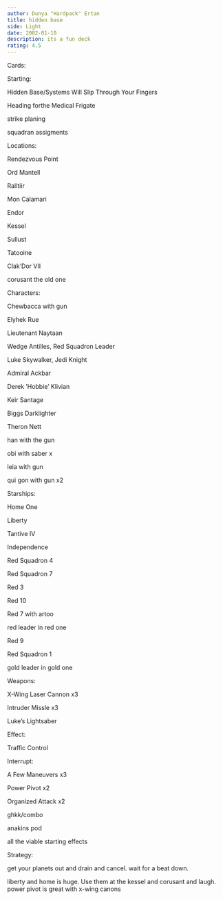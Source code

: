 ```yaml
---
author: Dunya "Hardpack" Ertan
title: hidden base
side: Light
date: 2002-01-10
description: its a fun deck
rating: 4.5
---
```

Cards: 

Starting: 
Hidden Base/Systems Will Slip Through Your Fingers 
Heading forthe Medical Frigate 
strike planing
squadran assigments


Locations: 
Rendezvous Point 
Ord Mantell 
Ralltiir 
Mon Calamari 
Endor 
Kessel 
Sullust 
Tatooine 
Clak’Dor VII 
corusant the old one

Characters: 
Chewbacca with gun 
Elyhek Rue 
Lieutenant Naytaan 
Wedge Antilles, Red Squadron Leader 
Luke Skywalker, Jedi Knight 
Admiral Ackbar 
Derek ’Hobbie’ Klivian 
Keir Santage 
Biggs Darklighter 
Theron Nett 
han with the gun   
obi with saber x
leia with gun
qui gon with gun x2

Starships: 
Home One 
Liberty 
Tantive IV 
Independence 
Red Squadron 4 
Red Squadron 7 
Red 3 
Red 10 
Red 7 with artoo
red leader in red one
Red 9 
Red Squadron 1 
gold leader in gold one

Weapons: 
X-Wing Laser Cannon x3 
Intruder Missle x3
Luke’s Lightsaber 


Effect: 
Traffic Control 

Interrupt: 
A Few Maneuvers x3 
Power Pivot x2
Organized Attack x2
ghkk/combo
anakins pod

all the viable starting effects


Strategy: 

get your planets out and drain and cancel. wait for a beat down.

liberty and home is huge. Use them at the kessel and corusant and laugh. power pivot is great with x-wing canons 